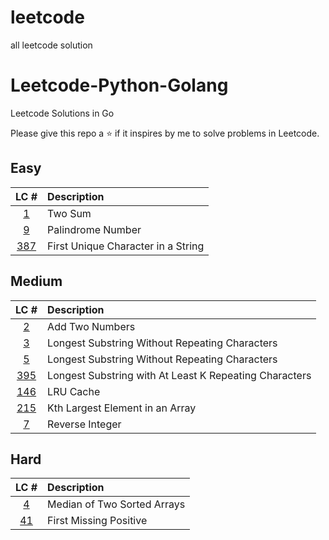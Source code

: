 # leetcode
all leetcode solution

# Leetcode-Python-Golang
Leetcode Solutions in Go

Please give this repo a ⭐ if it inspires by me to solve problems in Leetcode.

## Easy
|LC #|Description|
|:-:|:-|
|[1](https://leetcode.com/problems/two-sum/)| Two Sum|
|[9](https://leetcode.com/problems/palindrome-number/)| Palindrome Number|
|[387](https://leetcode.com/problems/first-unique-character-in-a-string/)| First Unique Character in a String|


## Medium
|LC #|Description|
|:-:|:-|
|[2](https://leetcode.com/problems/add-two-numbers/)|Add Two Numbers|
|[3](https://leetcode.com/problems/longest-substring-without-repeating-characters/)|Longest Substring Without Repeating Characters|
|[5](https://leetcode.com/problems/longest-palindromic-substring/)|Longest Substring Without Repeating Characters|
|[395](https://leetcode.com/problems/longest-substring-with-at-least-k-repeating-characters/)|Longest Substring with At Least K Repeating Characters|
|[146](https://leetcode.com/problems/lru-cache/)| LRU Cache|
|[215](https://leetcode.com/problems/kth-largest-element-in-an-array/)|Kth Largest Element in an Array|
|[7](https://leetcode.com/problems/reverse-integer/)|Reverse Integer|

## Hard
|LC #|Description|
|:-:|:-|
|[4](https://leetcode.com/problems/median-of-two-sorted-arrays/)|Median of Two Sorted Arrays|
|[41](https://leetcode.com/problems/first-missing-positive/)|First Missing Positive|
